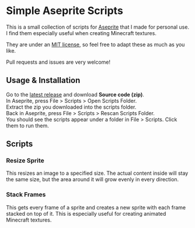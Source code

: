 # Simple Aseprite Scripts

This is a small collection of scripts for [Aseprite](https://www.aseprite.org/) that I made for personal use. I find them especially useful when creating Minecraft textures.

They are under an [MIT license](https://github.com/Beatso/UsefulAsepriteScripts/blob/master/LICENSE), so feel free to adapt these as much as you like.

Pull requests and issues are very welcome!


## Usage & Installation

Go to the [latest release](https://github.com/Beatso/UsefulAsepriteScripts/releases/latest) and download **Source code (zip)**.  
In Aseprite, press File > Scripts > Open Scripts Folder.  
Extract the zip you downloaded into the scripts folder.  
Back in Aseprite, press File > Scripts > Rescan Scripts Folder.  
You should see the scripts appear under a folder in File > Scripts. Click them to run them.


## Scripts

### Resize Sprite

This resizes an image to a specified size. The actual content inside will stay the same size, but the area around it will grow evenly in every direction.

### Stack Frames

This gets every frame of a sprite and creates a new sprite with each frame stacked on top of it. This is especially useful for creating animated Minecraft textures.
